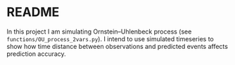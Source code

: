 # README

In this project I am simulating Ornstein–Uhlenbeck process (see `functions/OU_process_2vars.py`).
I intend to use simulated timeseries to show how time distance between observations and predicted events affects prediction accuracy.
